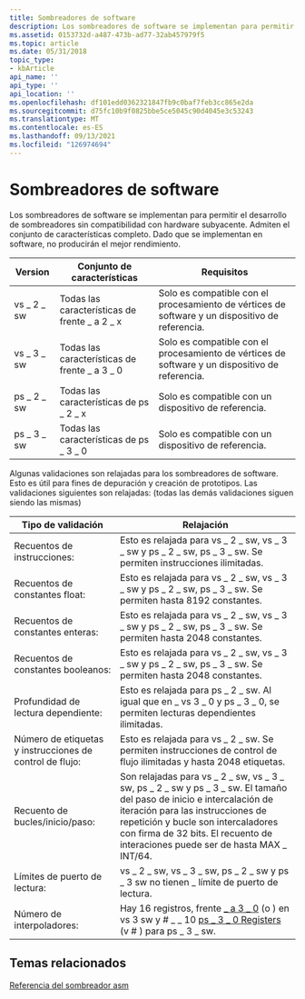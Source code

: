 ```yaml
---
title: Sombreadores de software
description: Los sombreadores de software se implementan para permitir el desarrollo de sombreadores sin compatibilidad con hardware subyacente. Admiten el conjunto de características completo. Dado que se implementan en software, no producirán el mejor rendimiento.
ms.assetid: 0153732d-a487-473b-ad77-32ab457979f5
ms.topic: article
ms.date: 05/31/2018
topic_type:
- kbArticle
api_name: ''
api_type: ''
api_location: ''
ms.openlocfilehash: df101edd0362321847fb9c0baf7feb3cc865e2da
ms.sourcegitcommit: d75fc10b9f0825bbe5ce5045c90d4045e3c53243
ms.translationtype: MT
ms.contentlocale: es-ES
ms.lasthandoff: 09/13/2021
ms.locfileid: "126974694"
---
```

# <a name="software-shaders"></a>Sombreadores de software

Los sombreadores de software se implementan para permitir el desarrollo de sombreadores sin compatibilidad con hardware subyacente. Admiten el conjunto de características completo. Dado que se implementan en software, no producirán el mejor rendimiento.



| Version   | Conjunto de características                  | Requisitos                                                         |
|-----------|------------------------------|----------------------------------------------------------------------|
| vs \_ 2 \_ sw | Todas las características de frente \_ a 2 \_ x | Solo es compatible con el procesamiento de vértices de software y un dispositivo de referencia. |
| vs \_ 3 \_ sw | Todas las características de frente \_ a 3 \_ 0 | Solo es compatible con el procesamiento de vértices de software y un dispositivo de referencia. |
| ps \_ 2 \_ sw | Todas las características de ps \_ 2 \_ x | Solo es compatible con un dispositivo de referencia.                                |
| ps \_ 3 \_ sw | Todas las características de ps \_ 3 \_ 0 | Solo es compatible con un dispositivo de referencia.                                |



 

Algunas validaciones son relajadas para los sombreadores de software. Esto es útil para fines de depuración y creación de prototipos. Las validaciones siguientes son relajadas: (todas las demás validaciones siguen siendo las mismas)



| Tipo de validación                                 | Relajación                                                                                                                                                                                                          |
|-------------------------------------------------|---------------------------------------------------------------------------------------------------------------------------------------------------------------------------------------------------------------------|
| Recuentos de instrucciones:                             | Esto es relajada para vs \_ 2 \_ sw, vs \_ 3 \_ sw y ps \_ 2 \_ sw, ps \_ 3 \_ sw. Se permiten instrucciones ilimitadas.                                                                                                              |
| Recuentos de constantes float:                          | Esto es relajada para vs \_ 2 \_ sw, vs \_ 3 \_ sw y ps \_ 2 \_ sw, ps \_ 3 \_ sw. Se permiten hasta 8192 constantes.                                                                                                                |
| Recuentos de constantes enteras:                        | Esto es relajada para vs \_ 2 \_ sw, vs \_ 3 \_ sw y ps \_ 2 \_ sw, ps \_ 3 \_ sw. Se permiten hasta 2048 constantes.                                                                                                                |
| Recuentos de constantes booleanos:                        | Esto es relajada para vs \_ 2 \_ sw, vs \_ 3 \_ sw y ps \_ 2 \_ sw, ps \_ 3 \_ sw. Se permiten hasta 2048 constantes.                                                                                                                |
| Profundidad de lectura dependiente:                           | Esto es relajada para ps \_ 2 \_ sw. Al igual que en \_ vs 3 \_ 0 y ps \_ 3 \_ 0, se permiten lecturas dependientes ilimitadas.                                                                                                                |
| Número de etiquetas y instrucciones de control de flujo: | Esto es relajada para vs \_ 2 \_ sw. Se permiten instrucciones de control de flujo ilimitadas y hasta 2048 etiquetas.                                                                                                                |
| Recuento de bucles/inicio/paso:                          | Son relajadas para vs \_ 2 \_ sw, vs \_ 3 \_ sw, ps \_ 2 \_ sw y ps \_ 3 \_ sw. El tamaño del paso de inicio e intercalación de iteración para las instrucciones de repetición y bucle son intercaladores con firma de 32 bits. El recuento de interaciones puede ser de hasta MAX \_ INT/64. |
| Límites de puerto de lectura:                               | vs \_ 2 \_ sw, vs \_ 3 \_ sw, ps \_ 2 \_ sw y ps \_ 3 sw no tienen \_ límite de puerto de lectura.                                                                                                                                              |
| Número de interpoladores:                        | Hay 16 registros, frente [ \_ a 3 \_ 0](dx9-graphics-reference-asm-vs-registers-vs-3-0.md) (o ) en vs 3 sw y \# \_ \_ 10 [ps \_ 3 \_ 0 Registers](dx9-graphics-reference-asm-ps-registers-ps-3-0.md) (v \# ) para ps \_ 3 \_ sw.     |



 

## <a name="related-topics"></a>Temas relacionados

<dl> <dt>

[Referencia del sombreador asm](dx9-graphics-reference-asm.md)
</dt> </dl>

 

 




